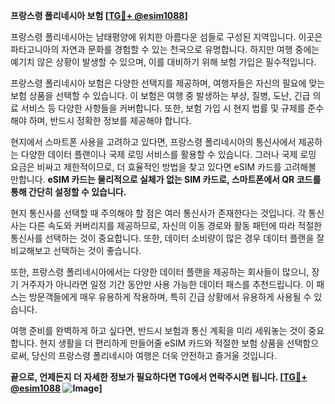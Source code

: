 **프랑스령 폴리네시아 보험 [[TG💪+ @esim1088](https://t.me/s/esim1088)]**

프랑스령 폴리네시아는 남태평양에 위치한 아름다운 섬들로 구성된 지역입니다. 이곳은 파타고니아의 자연과 문화를 경험할 수 있는 천국으로 유명합니다. 하지만 여행 중에는 예기치 않은 상황이 발생할 수 있으며, 이를 대비하기 위해 보험 가입은 필수적입니다.

프랑스령 폴리네시아 보험은 다양한 선택지를 제공하며, 여행자들은 자신의 필요에 맞는 보험 상품을 선택할 수 있습니다. 이 보험은 여행 중 발생하는 부상, 질병, 도난, 긴급 의료 서비스 등 다양한 사항들을 커버합니다. 또한, 보험 가입 시 현지 법률 및 규제를 준수해야 하며, 반드시 정확한 정보를 제공해야 합니다.

현지에서 스마트폰 사용을 고려하고 있다면, 프랑스령 폴리네시아의 통신사에서 제공하는 다양한 데이터 플랜이나 국제 로밍 서비스를 활용할 수 있습니다. 그러나 국제 로밍 요금은 비싸고 제한적이므로, 더 효율적인 방법을 찾고 있다면 eSIM 카드를 고려해볼 만합니다. **eSIM 카드는 물리적으로 실체가 없는 SIM 카드로, 스마트폰에서 QR 코드를 통해 간단히 설정할 수 있습니다.**

현지 통신사를 선택할 때 주의해야 할 점은 여러 통신사가 존재한다는 것입니다. 각 통신사는 다른 속도와 커버리지를 제공하므로, 자신의 이동 경로와 활동 패턴에 따라 적절한 통신사를 선택하는 것이 중요합니다. 또한, 데이터 소비량이 많은 경우 데이터 플랜을 잘 비교해보고 선택하는 것이 좋습니다.

또한, 프랑스령 폴리네시아에서는 다양한 데이터 플랜을 제공하는 회사들이 많으니, 장기 거주자가 아니라면 일정 기간 동안만 사용 가능한 데이터 패스를 추천드립니다. 이 패스는 방문객들에게 매우 유용하게 작용하며, 특히 긴급 상황에서 유용하게 사용될 수 있습니다.

여행 준비를 완벽하게 하고 싶다면, 반드시 보험과 통신 계획을 미리 세워놓는 것이 중요합니다. 현지 생활을 더 편리하게 만들어줄 eSIM 카드와 적절한 보험 상품을 선택함으로써, 당신의 프랑스령 폴리네시아 여행은 더욱 안전하고 즐거울 것입니다.

**끝으로, 언제든지 더 자세한 정보가 필요하다면 TG에서 연락주시면 됩니다. [[TG💪+ @esim1088](https://t.me/s/esim1088) ![Image](https://i.postimg.cc/Y0z9fWf4/image.png)]**